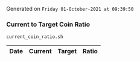 Generated on `Friday 01-October-2021 at 09:39:50`

### Current to Target Coin Ratio
`current_coin_ratio.sh`

Date|Current|Target|Ratio
---|---|---|---
